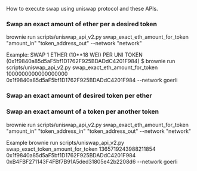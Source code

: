 How to execute swap using uniswap protocol and these APIs.



### Swap an exact amount of ether per a desired token
brownie run scripts/uniswap_api_v2.py swap_exact_eth_amount_for_token "amount_in" "token_address_out" --network "network"

Example:
    SWAP 1 ETHER (10**18 WEI) PER UNI TOKEN (0x1f9840a85d5aF5bf1D1762F925BDADdC4201F984)
    $ brownie run scripts/uniswap_api_v2.py swap_exact_eth_amount_for_token 1000000000000000000 0x1f9840a85d5aF5bf1D1762F925BDADdC4201F984 --network goerli


### Swap an exact amount of desired token per ether




### Swap an exact amount of a token per another token

brownie run scripts/uniswap_api_v2.py swap_exact_eth_amount_for_token "amount_in" "token_address_in" "token_address_out" --network "network"

Example
brownie run scripts/uniswap_api_v2.py swap_exact_token_amount_for_token 1365719243988211854 0x1f9840a85d5aF5bf1D1762F925BDADdC4201F984 0xB4FBF271143F4FBf7B91A5ded31805e42b2208d6 --network goerli



